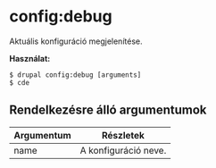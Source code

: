 # config:debug
Aktuális konfiguráció megjelenítése.

**Használat:**
```
$ drupal config:debug [arguments]
$ cde  
```

## Rendelkezésre álló argumentumok
Argumentum | Részletek
---------|-------------
name | A konfiguráció neve.
